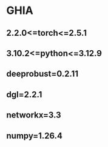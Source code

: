 # GHIA
## 2.2.0<=torch<=2.5.1
## 3.10.2<=python<=3.12.9
## deeprobust=0.2.11
## dgl=2.2.1
## networkx=3.3
## numpy=1.26.4
